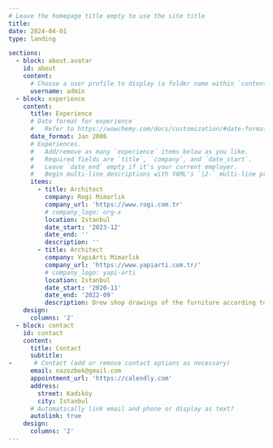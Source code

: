 ```yaml
---
# Leave the homepage title empty to use the site title
title:
date: 2024-04-01
type: landing

sections:
  - block: about.avatar
    id: about
    content:
      # Choose a user profile to display (a folder name within `content/authors/`)
      username: admin
  - block: experience
    content:
      title: Experience
      # Date format for experience
      #   Refer to https://wowchemy.com/docs/customization/#date-format
      date_format: Jan 2006
      # Experiences.
      #   Add/remove as many `experience` items below as you like.
      #   Required fields are `title`, `company`, and `date_start`.
      #   Leave `date_end` empty if it's your current employer.
      #   Begin multi-line descriptions with YAML's `|2-` multi-line prefix.
      items:
        - title: Architect
          company: Rogi Mimarlık
          company_url: 'https://www.rogi.com.tr'
          # company_logo: org-x
          location: Istanbul
          date_start: '2023-12'
          date_end: ''
          description: ''
        - title: Architect
          company: YapıArtı Mimarlık
          company_url: 'https://www.yapiarti.com.tr/'
          # company_logo: yapi-arti
          location: Istanbul
          date_start: '2020-11'
          date_end: '2022-09'
          description: Drew shop drawings of the furniture according to interior design projects
    design:
      columns: '2'
  - block: contact
    id: contact
    content:
      title: Contact
      subtitle:
-      # Contact (add or remove contact options as necessary)
      email: nazozbek@gmail.com
      appointment_url: 'https://calendly.com'
      address:
        street: Kadıköy
        city: Istanbul
      # Automatically link email and phone or display as text?
      autolink: true
    design:
      columns: '2'
---
```

